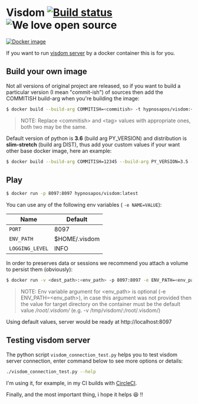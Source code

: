 # Visdom [![Build status](https://circleci.com/gh/hypnosapos/visdom-docker/tree/master.svg?style=svg "Build status")](https://circleci.com/gh/hypnosapos/visdom-docker/tree/master)![We love open source](https://badges.frapsoft.com/os/v1/open-source.svg?v=103 "We love open source")

[![Docker image](http://dockeri.co/image/hypnosapos/visdom)](https://hub.docker.com/r/hypnosapos/visdom)

If you want to run [visdom server](https://github.com/facebookresearch/visdom) by a docker container this is for you.

## Build your own image

Not all versions of original project are released, so if you want to build a particular version (I mean "commit-ish") of sources
then add the COMMITISH build-arg when you're building the image:

```bash
$ docker build --build-arg COMMITISH=<commitish> -t hypnosapos/visdom:<tag>
```
> NOTE: Replace \<commitish\> and \<tag\> values with appropriate ones, both two may be the same.

Default version of python is **3.6** (build arg PY_VERSION) and distribution is **slim-stretch** (build arg DIST),
 thus add your custom values if your want other base docker image, here an example:

```bash
$ docker build --build-arg COMMITISH=12345 --build-arg PY_VERSION=3.5 --build-arg DIST=slim -t hypnosapos/visdom:3.5-slim-12345
```

## Play

```bash
$ docker run -p 8097:8097 hypnosapos/visdom:latest
```

You can use any of the following env variables ( `-e NAME=VALUE`):

|         Name         |        Default    |
|----------------------|-------------------|
| `PORT`               | 8097              |
| `ENV_PATH`           | $HOME/.visdom     |
| `LOGGING_LEVEL`      | INFO              |

In order to preserves data or sessions we recommend you attach a volume to persist them (obviously):

```bash
$ docker run -v <dest_path>:<env_path> -p 8097:8097 -e ENV_PATH=<env_path> hypnosapos/visdom:latest
```

> NOTE: Env variable argument for \<env_path\> is optional (-e ENV_PATH=<env_path>), in case this argument was not provided then the value for target directory on the container must be the default value <i>/root/.visdom/</i>
> (e.g. -v /tmp/visdom/:/root/.visdom/)

Using default values, server would be ready at http://localhost:8097

## Testing visdom server

The python script `visdom_connection_test.py` helps you to test visdom server connection,
 enter command below to see more options or details:

```bash
./visdom_connection_test.py --help
```

I'm using it, for example, in my CI builds with [CircleCI](.circleci/config.yml).

Finally, and the most important thing, i hope it helps :satisfied: !!
